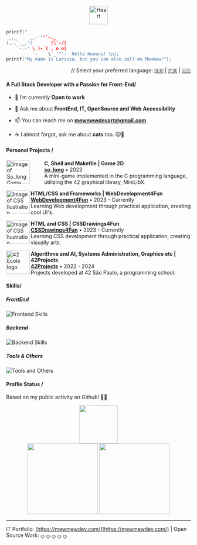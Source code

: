 <p align="center">
  <img src="https://github.com/user-attachments/assets/a278433e-c404-4f99-a69a-c49de601ea80" alt="Heart" style="width: 50px;">
</p>


```C
printf("
 _._     _,-'""`-._
(,-.`._,'(       |\`-/|
    `-.-' \ )-`( , o o)
          `-    \`_`"'-  Hello Humans! \n);
printf("My name is Larissa, but you can also call me Mewmew!");
```

<p align="right">
 // Select your preferred language:  <a href="https://github.com/mewmewdevart/mewmewdevart/blob/main/README_ptBR.md">🇧🇷</a> | <a href="https://github.com/mewmewdevart/mewmewdevart/blob/main/README_FR.md">🇫🇷</a> | <a href="https://github.com/mewmewdevart/mewmewdevart/blob/main/README.md">🇺🇸</a>
 </p>

#### A Full Stack Developer with a Passion for Front-End/

- 🔭 I’m currently **Open to work**

- 💬 Ask me about **FrontEnd, IT, OpenSource and Web Accessibility**

- 📫 You can reach me on **mewmewdevart@gmail.com**

- ☕ I almost forgot, ask me about **cats** too. 🐱🧡


#### Personal Projects /

[<img align="left"  width="64px" style="margin-right: 40px" alt="Image of So_long Game" src="https://user-images.githubusercontent.com/50052600/224555283-9b0d1dea-97f7-4f58-80fc-600bec04f4d5.gif"/>](https://github.com/mewmewdevart/so_long)

**C, Shell and Makefile | Game 2D** \
[**so_long**](https://github.com/mewmewdevart/so_long) • 2023 </br>A mini-game implemented in the C programming language, utilizing the 42 graphical library, MiniLibX.


[<img align="left"  width="64px"  alt="Image of CSS Ilustration" src="https://github.com/user-attachments/assets/fefb9c7c-90e6-4c9b-acc4-942d1de1406e"/>]([https://github.com/mewmewdevart/CSSDrawings4Fun](https://mewmewdevart.github.io/WebDevelopment4Fun/))

**HTML/CSS and Frameworks | WebDevelopment4Fun** \
[**WebDevelopment4Fun**](https://mewmewdevart.github.io/WebDevelopment4Fun/) • 2023 - Currently </br> Learning Web development through practical application, creating cool UI's.


[<img align="left"  width="64px"  alt="Image of CSS Ilustration" src="https://github.com/user-attachments/assets/19e041d3-3d95-40af-9ef8-696025abef47"/>](https://github.com/mewmewdevart/CSSDrawings4Fun)

**HTML and CSS | CSSDrawings4Fun** \
[**CSSDrawings4Fun**](https://github.com/mewmewdevart/CSSDrawings4Fun) • 2023 - Currently </br> Learning CSS development through practical application, creating visually arts.



[<img align="left" width="64px"  alt="42 Ecole logo" src="https://github.com/user-attachments/assets/a0e2d4fb-9b5f-4342-9799-78ca6aecff27"/>](https://github.com/mewmewdevart/42Projects")


**Algorithms and AI, Systems Administration, Graphics etc | 42Projects** \
[**42Projects**](https://github.com/mewmewdevart/42Projects) • 2022 - 2024 </br> Projects developed at 42 São Paulo, a programming school.

#### Skills/

##### FrontEnd  
<p align="left">
  <img src="https://skillicons.dev/icons?i=html,css,sass,js,ts,react,angular,tailwind,bootstrap,vite,materialui" alt="Frontend Skills" />
</p>

##### Backend  
<p align="left">
  <img src="https://skillicons.dev/icons?i=nodejs,prisma,python,c,postgresql,firebase" alt="Backend Skills" />
</p>

##### Tools & Others  
<p align="left">
  <img src="https://skillicons.dev/icons?i=docker,linux,cypress,jest,postman,figma,wordpress" alt="Tools and Others" />
</p>


#### Profile Status /

Based on my public activity on Github! 🕵️‍♂️

<div align="center">  
  <img height="104px" src="https://github-profile-trophy.vercel.app/?username=mewmewdevart&theme=tokyonight&rank=-C&column=-1&no-frame=true&title=-Reviews"/>
</div>

<div align="center">  
  <img height="192px" src="https://github-readme-stats.vercel.app/api?username=Mewmewdevart&rank_icon=github&show_icons=true&count_private=true&hide_border=true&theme=tokyonight" /> 
  <img height="192px" src="https://github-readme-stats.vercel.app/api/top-langs/?username=Mewmewdevart&layout=compact&langs_count=10&hide_border=true&theme=tokyonight" />
</div>


----

IT Portfolio: [https://mewmewdev.com/](https://mewmewdev.com/)  | Open Source Work: <sub> ♡ ♡ ♡ ♡ ♡</sub>

